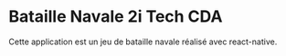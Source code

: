 # Bataille Navale 2i Tech CDA

Cette application est un jeu de bataille navale réalisé avec react-native.
